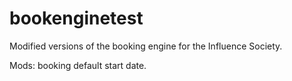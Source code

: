 # bookenginetest

Modified versions of the booking engine for the Influence Society.

Mods: booking default start date.
